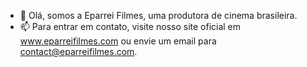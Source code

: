 - 👋 Olá, somos a Eparrei Filmes, uma produtora de cinema brasileira.
- 📫 Para entrar em contato, visite nosso site oficial em www.eparreifilmes.com ou envie um email para contact@eparreifilmes.com.
<!-- - 📫 Para entrar em contato, visite nosso site oficial em www.eparreifilmes.com ou envie um email para contact@eparreifilmes.com.-->

